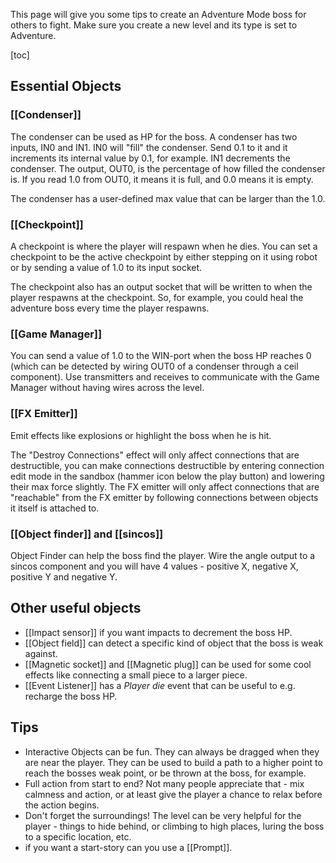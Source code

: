 This page will give you some tips to create an Adventure Mode boss for others to fight. Make sure you create a new level and its type is set to Adventure.

[toc]

## Essential Objects

### [[Condenser]]
The condenser can be used as HP for the boss. A condenser has two inputs, IN0 and IN1. IN0 will "fill" the condenser. Send 0.1 to it and it increments its internal value by 0.1, for example. IN1 decrements the condenser. The output, OUT0, is the percentage of how filled the condenser is. If you read 1.0 from OUT0, it means it is full, and 0.0 means it is empty.

The condenser has a user-defined max value that can be larger than the 1.0.

### [[Checkpoint]]
A checkpoint is where the player will respawn when he dies. You can set a checkpoint to be the active checkpoint by either stepping on it using robot or by sending a value of 1.0 to its input socket.

The checkpoint also has an output socket that will be written to when the player respawns at the checkpoint. So, for example, you could heal the adventure boss every time the player respawns.

### [[Game Manager]]
You can send a value of 1.0 to the WIN-port when the boss HP reaches 0 (which can be detected by wiring OUT0 of a condenser through a ceil component). Use transmitters and receives to communicate with the Game Manager without having wires across the level.

### [[FX Emitter]]
Emit effects like explosions or highlight the boss when he is hit.

The "Destroy Connections" effect will only affect connections that are destructible, you can make connections destructible by entering connection edit mode in the sandbox (hammer icon below the play button) and lowering their max force slightly. The FX emitter will only affect connections that are "reachable" from the FX emitter by following connections between objects it itself is attached to.

### [[Object finder]] and [[sincos]]
Object Finder can help the boss find the player. Wire the angle output to a sincos component and you will have 4 values - positive X, negative X, positive Y and negative Y.

## Other useful objects
- [[Impact sensor]] if you want impacts to decrement the boss HP.
- [[Object field]] can detect a specific kind of object that the boss is weak against.
- [[Magnetic socket]] and [[Magnetic plug]] can be used for some cool effects like connecting a small piece to a larger piece.
- [[Event Listener]] has a *Player die* event that can be useful to e.g. recharge the boss HP.

## Tips
- Interactive Objects can be fun. They can always be dragged when they are near the player. They can be used to build a path to a higher point to reach the bosses weak point, or be thrown at the boss, for example.
- Full action from start to end? Not many people appreciate that - mix calmness and action, or at least give the player a chance to relax before the action begins.
- Don't forget the surroundings! The level can be very helpful for the player - things to hide behind, or climbing to high places, luring the boss to a specific location, etc.
- if you want a start-story can you use a [[Prompt]].